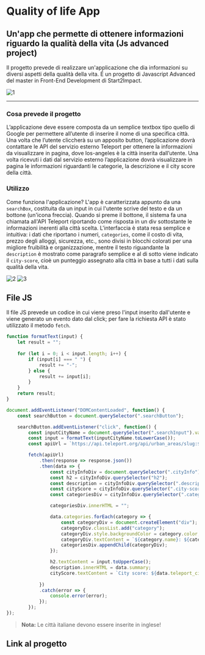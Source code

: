 # Quality of life App
## Un'app che permette di ottenere informazioni riguardo la qualità della vita (Js advanced project)
Il progetto prevede di realizzare un'applicazione che dia informazioni su diversi aspetti della qualità della vita. É un progetto di Javascript Advanced del master in Front-End Development di Start2Impact.

![1](https://github.com/chiarabis/quality-life-app/assets/124071052/ef46628f-bfc2-4f02-b663-204df0cf2035)


***
### Cosa prevede il progetto
L’applicazione deve essere composta da un semplice textbox tipo quello di Google per permettere all’utente di inserire il nome di una specifica città.
Una volta che l’utente cliccherà su un apposito button, l’applicazione dovrà contattare le API del servizio esterno Teleport per ottenere la informazioni da visualizzare in pagina, dove los-angeles è la città inserita dall’utente.
Una volta ricevuti i dati dal servizio esterno l’applicazione dovrà visualizzare in pagina le informazioni riguardanti le categorie, la descrizione e il city score della città.

### Utilizzo
Come funziona l'applicazione?
L'app è caratterizzata appunto da una ```searchBox```, costituita da un input in cui l'utente scrive del testo e da un bottone (un'icona freccia). Quando si preme il bottone, il sistema fa una chiamata all'API Teleport riportando come risposta in un div sottostante le informazioni inerenti alla città scelta. L'interfaccia è stata resa semplice e intuitiva: i dati che riportano i numeri, ```categories```, come il costo di vita, prezzo degli alloggi, sicurezza, etc., sono divisi in blocchi colorati per una migliore fruibilità e organizzazione, mentre il testo riguandante la ```description``` è mostrato come paragrafo semplice e al di sotto viene indicato il ```city-score```, cioè un punteggio assegnato alla città in base a tutti i dati sulla qualità della vita.

![2](https://github.com/chiarabis/quality-life-app/assets/124071052/bcb1c0ae-041f-421a-b47a-315d7018d946)
![3](https://github.com/chiarabis/quality-life-app/assets/124071052/52b760af-04da-47e6-a9e2-49e8a21c828f)


## File JS
Il file JS prevede un codice in cui viene preso l'input inserito dall'utente e viene generato un evento dato dal click; per fare la richiesta API è stato utilizzato il metodo ```fetch```.

```javascript
function formatText(input) {
    let result = "";
    
    for (let i = 0; i < input.length; i++) {
        if (input[i] === " ") {
            result += "-";
        } else {
            result += input[i];
        }
    }
    return result;
}

document.addEventListener("DOMContentLoaded", function() {
    const searchButton = document.querySelector(".searchButton");

    searchButton.addEventListener("click", function() {
        const inputCityName = document.querySelector(".searchInput").value;
        const input = formatText(inputCityName.toLowerCase());
        const apiUrl = `https://api.teleport.org/api/urban_areas/slug:${input}/scores/`;

        fetch(apiUrl)
            .then(response => response.json())
            .then(data => {
                const cityInfoDiv = document.querySelector(".cityInfo");
                const h2 = cityInfoDiv.querySelector("h2");
                const description = cityInfoDiv.querySelector(".description");
                const cityScore = cityInfoDiv.querySelector(".city-score");
                const categoriesDiv = cityInfoDiv.querySelector(".categories");

                categoriesDiv.innerHTML = "";

                data.categories.forEach(category => {
                    const categoryDiv = document.createElement("div");
                    categoryDiv.classList.add("category");
                    categoryDiv.style.backgroundColor = category.color;
                    categoryDiv.textContent = `${category.name}: ${category.score_out_of_10}`;
                    categoriesDiv.appendChild(categoryDiv);
                });

                h2.textContent = input.toUpperCase();
                description.innerHTML = data.summary;
                cityScore.textContent = `City score: ${data.teleport_city_score.toFixed(2)}`;
                
            })
            .catch(error => {
                console.error(error);
            });
        });
});
```

> **Nota:**
> Le città italiane devono essere inserite in inglese!

## Link al progetto
